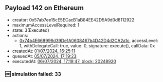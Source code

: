 ## Payload 142 on Ethereum

- creator: 0x57ab7ee15cE5ECacB1aB84EE42D5A9d0d8112922
- maximumAccessLevelRequired: 1
- state: 3(Executed)
- actions:
  - [0x74b4E668999d39De1A0608467b4D42D4d2CA2a1c](https://etherscan.io/tx/0x74b4E668999d39De1A0608467b4D42D4d2CA2a1c), accessLevel: 1, withDelegateCall: true, value: 0, signature: execute(), callData: 0x
- createdAt: [01/07/2024, 16:25:11](https://etherscan.io/tx/0xad28e1dbccca112f7c1e874bc77d3a510a123dca0e60ca0c941aa2ad77d55233)
- queuedAt: [05/07/2024, 17:19:23](https://etherscan.io/tx/0x9de394d8b2f009e9539f5fce1bc271efdc825e54253f1619fe3896c9edbeff55)
- executedAt: [06/07/2024, 17:19:47, block: 20248920](https://etherscan.io/tx/0x5c8f27d734df3f7163e2606c497319a42e1d261adfbe9ed4a9452a3d39ea84cd)

### :sos: simulation failed: 33
